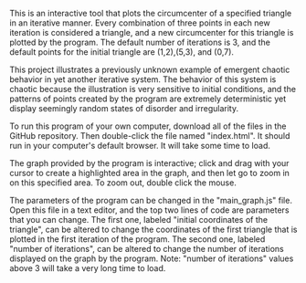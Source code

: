 This is an interactive tool that plots the circumcenter of a specified triangle in an iterative manner. Every combination of three points in each new iteration is considered a triangle, and a new circumcenter for this triangle is plotted by the program. The default number of iterations is 3, and the default points for the initial triangle are (1,2),(5,3), and (0,7).

This project illustrates a previously unknown example of emergent chaotic behavior in yet another iterative system. The behavior of this system is chaotic because the illustration is very sensitive to initial conditions, and the patterns of points created by the program are extremely deterministic yet display seemingly random states of disorder and irregularity.

To run this program of your own computer, download all of the files in the GitHub repository. Then double-click the file named "index.html". It should run in your computer's default browser. It will take some time to load.

The graph provided by the program is interactive; click and drag with your cursor to create a highlighted area in the graph, and then let go to zoom in on this specified area. To zoom out, double click the mouse.

The parameters of the program can be changed in the "main_graph.js" file. Open this file in a text editor, and the top two lines of code are parameters that you can change. The first one, labeled "initial coordinates of the triangle", can be altered to change the coordinates of the first triangle that is plotted in the first iteration of the program. The second one, labeled "number of iterations", can be altered to change the number of iterations displayed on the graph by the program. Note: "number of iterations" values above 3 will take a very long time to load.

